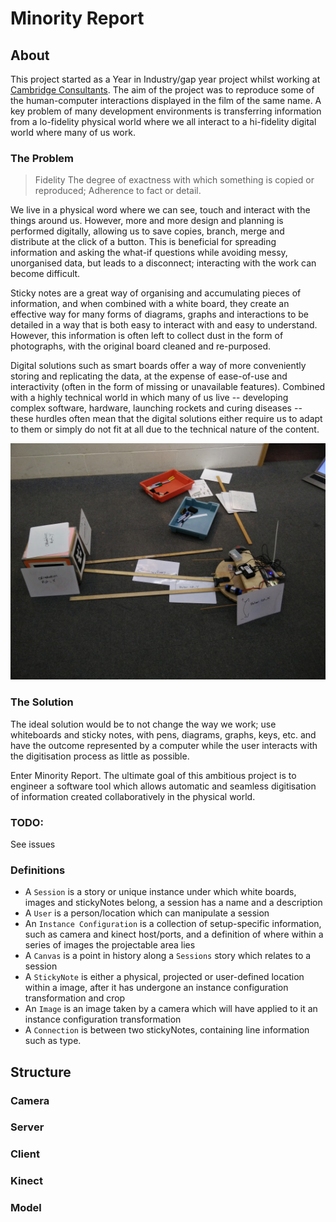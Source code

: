 # Minority Report

## About

This project started as a Year in Industry/gap year project whilst working at [Cambridge Consultants](http://www.cambridgeconsultants.com/). The aim of the project was to reproduce some of the human-computer interactions displayed in the film of the same name. A key problem of many development environments is transferring information from a lo-fidelity physical world where we all interact to a hi-fidelity digital world where many of us work.

### The Problem

> Fidelity
> The degree of exactness with which something is copied or reproduced; Adherence to fact or detail.

We live in a physical word where we can see, touch and interact with the things around us. However, more and more design and planning is performed digitally, allowing us to save copies, branch, merge and distribute at the click of a button. This is beneficial for spreading information and asking the what-if questions while avoiding messy, unorganised data, but leads to a disconnect; interacting with the work can become difficult.

Sticky notes are a great way of organising and accumulating pieces of information, and when combined with a white board, they create an effective way for many forms of diagrams, graphs and interactions to be detailed in a way that is both easy to interact with and easy to understand. However, this information is often left to collect dust in the form of photographs, with the original board cleaned and re-purposed.

Digital solutions such as smart boards offer a way of more conveniently storing and replicating the data, at the expense of ease-of-use and interactivity (often in the form of missing or unavailable features). Combined with a highly technical world in which many of us live -- developing complex software, hardware, launching rockets and curing diseases -- these hurdles often mean that the digital solutions either require us to adapt to them or simply do not fit at all due to the technical nature of the content.

![Visualising the digital world](https://github.com/njdart/Minority-Report/raw/master/docs/res/understandingDigitalWorld.jpg)
 
### The Solution

The ideal solution would be to not change the way we work; use whiteboards and sticky notes, with pens, diagrams, graphs, keys, etc. and have the outcome represented by a computer while the user interacts with the digitisation process as little as possible.

Enter Minority Report. The ultimate goal of this ambitious project is to engineer a software tool which allows automatic and seamless digitisation of information created collaboratively in the physical world.

### TODO:

See issues
 
### Definitions

- A ```Session``` is a story or unique instance under which white boards, images and stickyNotes belong, a session has a name and a description
- A ```User``` is a person/location which can manipulate a session
- An ```Instance Configuration``` is a collection of setup-specific information, such as camera and kinect host/ports, and a definition of where within a series of images the projectable area lies
- A ```Canvas``` is a point in history along a ```Sessions``` story which relates to a session
- A ```StickyNote``` is either a physical, projected or user-defined location within a image, after it has undergone an instance configuration transformation and crop
- An ```Image``` is an image taken by a camera which will have applied to it an instance configuration transformation 
- A ```Connection``` is between two stickyNotes, containing line information such as type.
 
## Structure

### Camera

### Server

### Client

### Kinect

### Model

